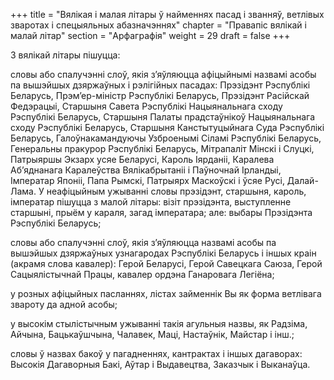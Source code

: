 +++
title = "Вялікая і малая літары ў найменнях пасад і званняў, ветлівых зваротах і спецыяльных абазначэннях"
chapter = "Правапic вялiкай i малай лiтар"
section = "Арфаграфія"
weight = 29
draft = false
+++

З вялікай літары пішуцца:

словы або спалучэнні слоў, якія з’яўляюцца афіцыйнымі назвамі асобы па вышэйшых дзяржаўных і рэлігійных пасадах: Прэзідэнт Рэспублікі Беларусь, Прэм’ер-міністр Рэспублікі Беларусь, Прэзідэнт Расійскай Федэрацыі, Старшыня Савета Рэспублікі Нацыянальнага сходу Рэспублікі Беларусь, Старшыня Палаты прадстаўнікоў Нацыянальнага сходу Рэспублікі Беларусь, Старшыня Канстытуцыйнага Суда Рэспублікі Беларусь, Галоўнакамандуючы Узброенымі Сіламі Рэспублікі Беларусь, Генеральны пракурор Рэспублікі Беларусь, Мітрапаліт Мінскі і Слуцкі, Патрыяршы Экзарх усяе Беларусі, Кароль Іярданіі, Каралева Аб’яднанага Каралеўства Вялікабрытаніі і Паўночнай Ірландыі, Імператар Японіі, Папа Рымскі, Патрыярх Маскоўскі і ўсяе Русі, Далай-Лама. У неафіцыйным ужыванні словы прэзідэнт, старшыня, кароль, імператар пішуцца з малой літары: візіт прэзідэнта, выступленне старшыні, прыём у караля, загад імператара; але: выбары Прэзідэнта Рэспублікі Беларусь;

словы або спалучэнні слоў, якія з’яўляюцца назвамі асобы па вышэйшых дзяржаўных узнагародах Рэспублікі Беларусь і іншых краін (акрамя слова кавалер): Герой Беларусі, Герой Савецкага Саюза, Герой Сацыялістычнай Працы, кавалер ордэна Ганаровага Легіёна;

у розных афіцыйных пасланнях, лістах займеннік Вы як форма ветлівага звароту да адной асобы;

у высокім стылістычным ужыванні такія агульныя назвы, як Радзіма, Айчына, Бацькаўшчына, Чалавек, Маці, Настаўнік, Майстар і інш.;

словы ў назвах бакоў у пагадненнях, кантрактах і іншых дагаворах: Высокія Дагаворныя Бакі, Аўтар і Выдавецтва, Заказчык і Выканаўца.